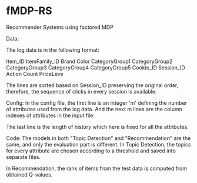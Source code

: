 fMDP-RS
=======

Recommender Systems using factored MDP

Data:

The log data is in the following format:

Item_ID	ItemFamily_ID	Brand	Color	CategoryGroup1	CategoryGroup2	CategoryGroup3	CategoryGroup4	CategoryGroup5	Cookie_ID	Session_ID	Action	Count	PriceLeve

The lines are sorted based on Session_ID preserving the original order, therefore, the sequence of clicks in every session is available.




Config:
In the config file, the first line is an integer 'm' defining the number of attributes used from the log data. And the next m lines are the column indexes of attributes in the input file.

The last line is the length of history which here is fixed for all the attributes.




Code:
The models in both "Topic Detection" and "Recommendation" are the same, and only the evaluation part is different.
In Topic Detection, the topics for every attribute are chosen according to a threshold and saved into separate files.

In Recommendation, the rank of items from the test data is computed from obtained Q-values.




